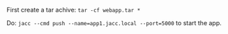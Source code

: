 First create a tar achive: `tar -cf webapp.tar *`

Do: `jacc --cmd push --name=app1.jacc.local --port=5000` to start the app.

